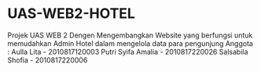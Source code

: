 # UAS-WEB2-HOTEL

Projek UAS WEB 2 Dengen Mengembangkan Website yang berfungsi untuk memudahkan Admin Hotel dalam mengelola data para pengunjung
Anggota :
AulIa Lita - 2010817120003
Putri Syifa Amalia - 2010817220026
Salsabila Shofia - 2010817220006 
